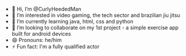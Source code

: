- 👋 Hi, I’m @CurlyHeededMan
- 👀 I’m interested in video gaming, the tech sector and brazilian jiu jitsu
- 🌱 I’m currently learning java, html, css and python
- 💞️ I’m looking to collaborate on my 1st project - a simple exercise app built for android devices
- 😄 Pronouns: he/him
- ⚡ Fun fact: I'm a fully qualified actor

<!---
CurlyHeededMan/CurlyHeededMan is a ✨ special ✨ repository because its `README.md` (this file) appears on your GitHub profile.
You can click the Preview link to take a look at your changes.
--->
